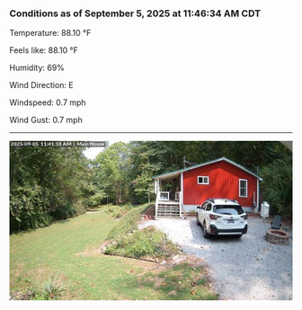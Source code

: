 ### Conditions as of September 5, 2025 at 11:46:34 AM CDT 

Temperature: 88.10 &deg;F

Feels like: 88.10 &deg;F

Humidity: 69%

Wind Direction: E

Windspeed: 0.7 mph

Wind Gust: 0.7 mph

---

<img src="./images/latest.jpeg"/>


